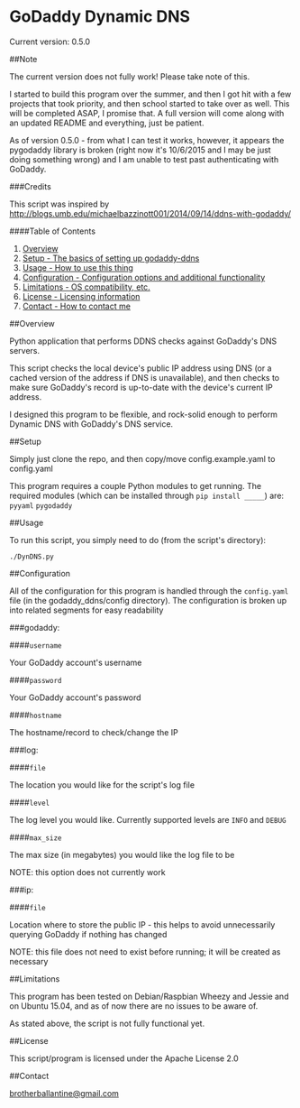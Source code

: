 # GoDaddy Dynamic DNS

Current version: 0.5.0

##Note

The current version does not fully work! Please take note of this.

I started to build this program over the summer, and then I got hit with a few projects that took priority, and then school started to take over as well. This will be completed ASAP, I promise that. A full version will come along with an updated README and everything, just be patient.

As of version 0.5.0 - from what I can test it works, however, it appears the pygodaddy library is broken (right now it's 10/6/2015 and I may be just doing something wrong) and I am unable to test past authenticating with GoDaddy.

###Credits

This script was inspired by http://blogs.umb.edu/michaelbazzinott001/2014/09/14/ddns-with-godaddy/

####Table of Contents

1. [Overview](#overview)
2. [Setup - The basics of setting up godaddy-ddns](#setup)
3. [Usage - How to use this thing](#usage)
4. [Configuration - Configuration options and additional functionality](#configuration)
5. [Limitations - OS compatibility, etc.](#limitations)
6. [License - Licensing information](#license)
7. [Contact - How to contact me](#contact)

##Overview

Python application that performs DDNS checks against GoDaddy's DNS servers.

This script checks the local device's public IP address using DNS (or a cached version of the address if DNS is unavailable), and
then checks to make sure GoDaddy's record is up-to-date with the device's current IP address.

I designed this program to be flexible, and rock-solid enough to perform Dynamic DNS with GoDaddy's DNS service.

##Setup

Simply just clone the repo, and then copy/move config.example.yaml to config.yaml

This program requires a couple Python modules to get running. The required modules (which can be installed through `pip install _____`) are:
`pyyaml`
`pygodaddy`

##Usage

To run this script, you simply need to do (from the script's directory):

`./DynDNS.py`

##Configuration

All of the configuration for this program is handled through the `config.yaml` file (in the godaddy_ddns/config directory). The configuration is broken
up into related segments for easy readability

###godaddy:

####`username`

Your GoDaddy account's username

####`password`

Your GoDaddy account's password

####`hostname`

The hostname/record to check/change the IP

###log:

####`file`

The location you would like for the script's log file

####`level`

The log level you would like. Currently supported levels are `INFO` and `DEBUG`

####`max_size`

The max size (in megabytes) you would like the log file to be

NOTE: this option does not currently work

###ip:

####`file`

Location where to store the public IP - this helps to avoid unnecessarily querying GoDaddy if nothing has changed

NOTE: this file does not need to exist before running; it will be created as necessary

##Limitations

This program has been tested on Debian/Raspbian Wheezy and Jessie and on Ubuntu 15.04, and as of now there are no issues to be aware of.

As stated above, the script is not fully functional yet.

##License

This script/program is licensed under the Apache License 2.0

##Contact

brotherballantine@gmail.com
